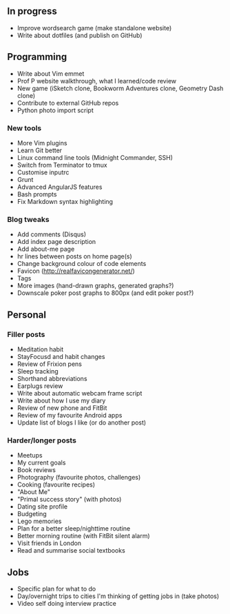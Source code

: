 ## In progress

- Improve wordsearch game (make standalone website)
- Write about dotfiles (and publish on GitHub)

## Programming

- Write about Vim emmet
- Prof P website walkthrough, what I learned/code review
- New game (iSketch clone, Bookworm Adventures clone, Geometry Dash clone)
- Contribute to external GitHub repos
- Python photo import script

### New tools

- More Vim plugins
- Learn Git better
- Linux command line tools (Midnight Commander, SSH)
- Switch from Terminator to tmux
- Customise inputrc
- Grunt
- Advanced AngularJS features
- Bash prompts
- Fix Markdown syntax highlighting 

### Blog tweaks

- Add comments (Disqus)
- Add index page description
- Add about-me page
- hr lines between posts on home page(s)
- Change background colour of code elements
- Favicon (http://realfavicongenerator.net/)
- Tags
- More images (hand-drawn graphs, generated graphs?)
- Downscale poker post graphs to 800px (and edit poker post?)

## Personal

### Filler posts

- Meditation habit
- StayFocusd and habit changes
- Review of Frixion pens
- Sleep tracking
- Shorthand abbreviations
- Earplugs review
- Write about automatic webcam frame script
- Write about how I use my diary
- Review of new phone and FitBit
- Review of my favourite Android apps
- Update list of blogs I like (or do another post)

### Harder/longer posts

- Meetups
- My current goals
- Book reviews
- Photography (favourite photos, challenges)
- Cooking (favourite recipes)
- "About Me"
- "Primal success story" (with photos)
- Dating site profile
- Budgeting 
- Lego memories
- Plan for a better sleep/nighttime routine
- Better morning routine (with FitBit silent alarm)
- Visit friends in London
- Read and summarise social textbooks

## Jobs

- Specific plan for what to do
- Day/overnight trips to cities I'm thinking of getting jobs in (take photos)
- Video self doing interview practice
